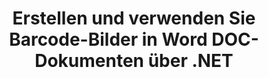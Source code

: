 ---
############################# Static ############################
layout: "auto-gen-gist"
draft: false
path: "de/assembly/net/barcode/doc/"
otherformats: DOCX DOCM DOT DOTX DOTM RTF ODT OTT 

############################# Head ############################
head_title: "Generieren und bearbeiten Sie Barcodes in Textverarbeitungsdokumenten über C#, ASP.NET"
head_description: "GroupDocs.Assembly .NET API ermöglicht Entwicklern das Generieren, Einfügen und Ändern von Barcode-Bildern in Word-Dokumenten (DOC, DOCX, DOCM, DOT, DOTX, RTF und ODT)."

############################# Header ############################
title: "Erstellen und verwenden Sie Barcode-Bilder in Word DOC-Dokumenten über .NET"
description: "Mithilfe von GroupDocs.Assembly können .NET-API-Programmierer Barcode-Bilder in Word DOC Dokumenten innerhalb von C#, ASP.NET und anderen .NET-Apps dynamisch erstellen und verwalten."

######################### Download Button #######################
button:
    enable: true

############################# About ############################
about:
    enable: true
    title: "Wie generiert man Barcodes und fügt sie in Textverarbeitungsdokumente ein?"
    content: |
      Diese Seite hilft Benutzern zu verstehen und zu lernen, wie sie Barcode-Bilder dynamisch generieren und in ihre Dokumente und E-Mail-Nachrichten in C#, ASP.NET und anderen .NET-bezogenen Anwendungen einfügen. GroupDocs.Assembly .NET ist eine sehr leistungsfähige API, die Benutzern die Möglichkeit gibt, Berichte in vielen führenden Dateiformaten innerhalb ihrer eigenen .NET-Anwendungen ohne externe Abhängigkeiten zu automatisieren und zu generieren. Es unterstützt einige sehr gängige Dateiformate wie PDF, HTML, Outlook-E-Mail, Microsoft Office Word, Excel-Arbeitsblätter, PowerPoint-Präsentationen und Folien. Es unterstützt vollständig einige gängige lineare und 2D-Barcode-Symbologien. Benutzer können auch die Barcode-Bildgröße, die Vorder- und Rückseitenfarben, die Schriftart und die Platzierung des Barcode-Textes, die Einstellung der Barcode-Bildauflösung und mehr einfach anpassen. Es unterstützt auch die Erstellung benutzerdefinierter Dokumente aus Vorlagen und erhaltenen Daten aus verschiedenen Quellen wie Datenbanken, XML, JSON, OData, Objekten und mehr.

############################# content ############################
steps:
    enable: true
    block:
    - title_left: "So erstellen Sie Strichcodes in DOC Dokumenten"
      content_left: |
       Das folgende .NET-Codebeispiel zeigt, wie einfach Benutzer mit nur wenigen Codezeilen Barcode-Bilder dynamisch generieren und in ihre eigenen Microsoft Word DOC Dokumente einfügen können. 

      title_right: "Verwenden Sie Barcode-Bilder in der DOC Datei über .NET"
      content_right: |
        * Erstellen Sie eine Instanz von [DocumentAssembler](https://apireference.groupdocs.com/assembly/net/groupdocs.assembly/documentassembler) 
        * Rufen Sie die Methode [AssembleDocument](https://apireference.groupdocs.com/assembly/net/groupdocs.assembly.documentassembler/assembledocument/methods/1) mit den folgenden Parametern auf
            * Stream, um ein Vorlagendokument zu lesen.
            * Stream, um das resultierende Dokument zu schreiben.
            * Zusätzliche Optionen zum Laden und Speichern von Dokumenten.
            * Informationen zu Datenquellenobjekten.

     
      gisthash: "50bb52b8877a109c9478bcd092a7ff4f"
      gistfile: "generate_barcodes_in_word_documents.cs"

    - title_left: "System Anforderungen"
      content_left: |
        GroupDocs.Assembly .NET-APIs werden auf allen wichtigen Plattformen und Betriebssystemen unterstützt. Eine vollständige Anleitung zu den Systemanforderungen finden Sie unter [Systemanforderungen](https://docs.groupdocs.com/assembly/net/system-requirements/). Bevor Sie den folgenden Code ausführen, stellen Sie bitte sicher, dass die folgenden Voraussetzungen auf Ihrem installiert sind System:
         * Betriebssysteme: Microsoft Windows, Linux, MacOS
         * Entwicklungsumgebung: Visual Studio, Xamarin, MonoDevelop usw
         * Frameworks: .NET Framework, .NET Standard, .NET Core, Mono
         * Holen Sie sich die neueste Version der GroupDocs.Assembly .NET-APIs von [NuGet](https://www.nuget.org/packages/GroupDocs.Assembly/)
        
      title_right: "Warum GroupDocs.Assembly verwenden"
      content_right: |
         * Erlauben Sie Benutzern, benutzerdefinierte Dokumente aus Vorlagen zu erstellen.
         * Zum Erstellen und Automatisieren von Dokumenten ist keine zusätzliche Software erforderlich
         * Fähigkeit, ein Ausgabedokument basierend auf der Datenquelle zu generieren
         * Fügen Sie den Dokumentinhalt dynamisch in den Bericht ein
         * E-Mail-Anhänge dynamisch anhängen und Hyperlinks in Berichte einfügen
         * Automatisches Entfernen leerer Absätze
         * Volle Unterstützung für mehrere Datenformate
         * Unterstützung für dynamische E-Mail-Anhänge

demos:
    enable: true
        

more_formats:
    enable: true


back_to_top:
    enable: true
---